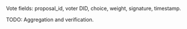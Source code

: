 Vote fields: proposal_id, voter DID, choice, weight, signature, timestamp.

TODO: Aggregation and verification.

